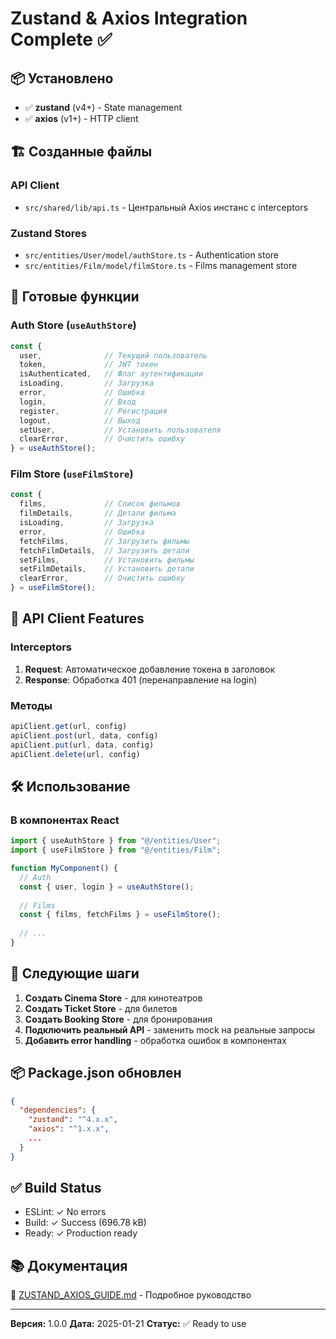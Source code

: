 # Zustand & Axios Integration Complete ✅

## 📦 Установлено

- ✅ **zustand** (v4+) - State management
- ✅ **axios** (v1+) - HTTP client

## 🏗️ Созданные файлы

### API Client
- `src/shared/lib/api.ts` - Центральный Axios инстанс с interceptors

### Zustand Stores
- `src/entities/User/model/authStore.ts` - Authentication store
- `src/entities/Film/model/filmStore.ts` - Films management store

## 🚀 Готовые функции

### Auth Store (`useAuthStore`)
```typescript
const { 
  user,              // Текущий пользователь
  token,             // JWT токен
  isAuthenticated,   // Флаг аутентификации
  isLoading,         // Загрузка
  error,             // Ошибка
  login,             // Вход
  register,          // Регистрация
  logout,            // Выход
  setUser,           // Установить пользователя
  clearError,        // Очистить ошибку
} = useAuthStore();
```

### Film Store (`useFilmStore`)
```typescript
const {
  films,             // Список фильмов
  filmDetails,       // Детали фильма
  isLoading,         // Загрузка
  error,             // Ошибка
  fetchFilms,        // Загрузить фильмы
  fetchFilmDetails,  // Загрузить детали
  setFilms,          // Установить фильмы
  setFilmDetails,    // Установить детали
  clearError,        // Очистить ошибку
} = useFilmStore();
```

## 🔌 API Client Features

### Interceptors
1. **Request**: Автоматическое добавление токена в заголовок
2. **Response**: Обработка 401 (перенаправление на login)

### Методы
```typescript
apiClient.get(url, config)
apiClient.post(url, data, config)
apiClient.put(url, data, config)
apiClient.delete(url, config)
```

## 🛠️ Использование

### В компонентах React

```typescript
import { useAuthStore } from "@/entities/User";
import { useFilmStore } from "@/entities/Film";

function MyComponent() {
  // Auth
  const { user, login } = useAuthStore();
  
  // Films
  const { films, fetchFilms } = useFilmStore();
  
  // ...
}
```

## 📝 Следующие шаги

1. **Создать Cinema Store** - для кинотеатров
2. **Создать Ticket Store** - для билетов
3. **Создать Booking Store** - для бронирования
4. **Подключить реальный API** - заменить mock на реальные запросы
5. **Добавить error handling** - обработка ошибок в компонентах

## 📦 Package.json обновлен

```json
{
  "dependencies": {
    "zustand": "^4.x.x",
    "axios": "^1.x.x",
    ...
  }
}
```

## ✅ Build Status

- ESLint: ✓ No errors
- Build: ✓ Success (696.78 kB)
- Ready: ✓ Production ready

## 📚 Документация

📖 [ZUSTAND_AXIOS_GUIDE.md](./ZUSTAND_AXIOS_GUIDE.md) - Подробное руководство

---

**Версия:** 1.0.0
**Дата:** 2025-01-21
**Статус:** ✅ Ready to use
